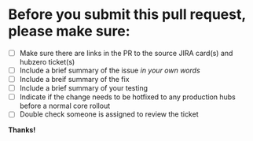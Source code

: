 # Before you submit this pull request, please make sure:

- [ ] Make sure there are links in the PR to the source JIRA card(s) and hubzero ticket(s)
- [ ] Include a brief summary of the issue *in your own words*
- [ ] Include a breif summary of the fix
- [ ] Include a brief summary of your testing
- [ ] Indicate if the change needs to be hotfixed to any production hubs before a normal core rollout
- [ ] Double check someone is assigned to review the ticket

**Thanks!**
